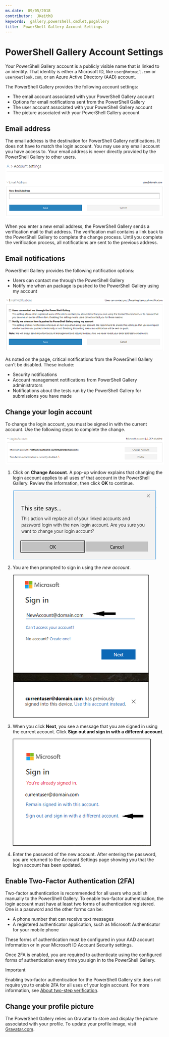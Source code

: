 ```yaml
---
ms.date:  09/05/2018
contributor:  JKeithB
keywords:  gallery,powershell,cmdlet,psgallery
title:  PowerShell Gallery Account Settings
---
```

# PowerShell Gallery Account Settings

Your PowerShell Gallery account is a publicly visible name that is linked to an identity. That
identity is either a Microsoft ID, like `user@hotmail.com` or `user@outlook.com`, or an Azure
Active Directory (AAD) account.

The PowerShell Gallery provides the following account settings:

- The email account associated with your PowerShell Gallery account
- Options for email notifications sent from the PowerShell Gallery
- The user account associated with your PowerShell Gallery account
- The picture associated with your PowerShell Gallery account

## Email address

The email address is the destination for PowerShell Gallery notifications. It does not have to
match the login account. You may use any email account you have access to. Your email address is
never directly provided by the PowerShell Gallery to other users.

![Changing email address](media/managing-account/PSGallery_AcccountEmailAddress.png)

When you enter a new email address, the PowerShell Gallery sends a verification mail to that
address. The verification mail contains a link back to the PowerShell Gallery to complete the
change process. Until you complete the verification process, all notifications are sent to the
previous address.

## Email notifications

PowerShell Gallery provides the following notification options:

- Users can contact me through the PowerShell Gallery
- Notify me when an package is pushed to the PowerShell Gallery using my account

![Select Email address options](media/managing-account/PSGallery_AccountEmailOptions.png)

As noted on the page, critical notifications from the PowerShell Gallery can't be disabled.
These include:

- Security notifications
- Account management notifications from PowerShell Gallery administrators
- Notifications about the tests run by the PowerShell Gallery for submissions you have made

## Change your login account

To change the login account, you must be signed in with the current account. Use the following
steps to complete the change.

![Change Login Account settings](media/managing-account/PSGallery_LoginAccountSettings.png)

1. Click on **Change Account**. A pop-up window explains that changing the login account applies to
   all uses of that account in the PowerShell Gallery. Review the information, then click **OK** to
   continue.

   ![Change confirmation - OK / Cancel](media/managing-account/PSGallery_LoginAccountChange-1.png)

2. You are then prompted to sign in using the _new account_.

   ![Sign in with the new account](media/managing-account/PSGallery_LoginAccountChange-2.png)

3. When you click **Next**, you see a message that you are signed in using the current account.
   Click **Sign out and sign in with a different account**.

   ![Sign out and sign in with a different account](media/managing-account/PSGallery_LoginAccountChange-3.png)

4. Enter the password of the new account. After entering the password, you are returned to the
   Account Settings page showing you that the login account has been updated.

## Enable Two-Factor Authentication (2FA)

Two-factor authentication is recommended for all users who publish manually to the PowerShell
Gallery. To enable two-factor authentication, the login account must have at least two forms of
authentication registered. One is a password and the other forms can be:

- A phone number that can receive text messages
- A registered authenticator application, such as Microsoft Authenticator for your mobile phone

These forms of authentication must be configured in your AAD account information or in your
Microsoft ID Account Security settings.

Once 2FA is enabled, you are required to authenticate using the configured forms of authentication
every time you sign in to the PowerShell Gallery.

> [!IMPORTANT]
> Enabling two-factor authentication for the PowerShell Gallery site does not require you to enable
> 2FA for all uses of your login account. For more information, see
> [About two-step verification](https://support.microsoft.com/help/12408/microsoft-account-about-two-step-verification).

## Change your profile picture

The PowerShell Gallery relies on Gravatar to store and display the picture associated with your
profile. To update your profile image, visit [Gravatar.com](http://www.gravatar.com/).
